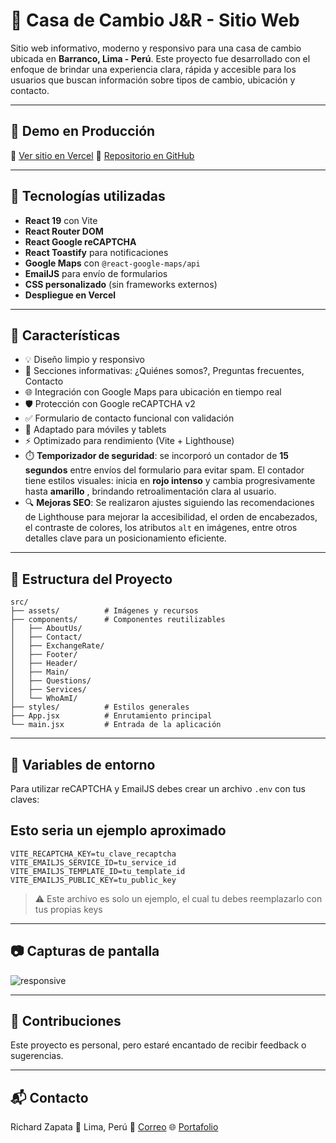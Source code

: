 # 💱 Casa de Cambio J\&R - Sitio Web

Sitio web informativo, moderno y responsivo para una casa de cambio ubicada en **Barranco, Lima - Perú**. Este proyecto fue desarrollado con el enfoque de brindar una experiencia clara, rápida y accesible para los usuarios que buscan información sobre tipos de cambio, ubicación y contacto.










---

## 🚀 Demo en Producción

🔗 [Ver sitio en Vercel](https://web-divisas.vercel.app/)
🔗 [Repositorio en GitHub](https://github.com/rzapata-dev/web-divisas)

---

## 💪 Tecnologías utilizadas

* **React 19** con Vite
* **React Router DOM**
* **React Google reCAPTCHA**
* **React Toastify** para notificaciones
* **Google Maps** con `@react-google-maps/api`
* **EmailJS** para envío de formularios
* **CSS personalizado** (sin frameworks externos)
* **Despliegue en Vercel**

---

## 📱 Características

* 💡 Diseño limpio y responsivo
* 📌 Secciones informativas: ¿Quiénes somos?, Preguntas frecuentes, Contacto
* 🌐 Integración con Google Maps para ubicación en tiempo real
* 🛡️ Protección con Google reCAPTCHA v2
* ✅ Formulario de contacto funcional con validación
* 📱 Adaptado para móviles y tablets
* ⚡ Optimizado para rendimiento (Vite + Lighthouse)
* ⏱️ **Temporizador de seguridad**: se incorporó un contador de **15 segundos** entre envíos del formulario para evitar spam. El contador tiene estilos visuales: inicia en **rojo intenso** y cambia progresivamente hasta **amarillo** , brindando retroalimentación clara al usuario.
* 🔍 **Mejoras SEO**: Se realizaron ajustes siguiendo las recomendaciones de Lighthouse para mejorar la accesibilidad, el orden de encabezados, el contraste de colores, los atributos `alt` en imágenes, entre otros detalles clave para un posicionamiento eficiente.

---

## 📁 Estructura del Proyecto

```
src/
├── assets/          # Imágenes y recursos
├── components/      # Componentes reutilizables
│   ├── AboutUs/
│   ├── Contact/
│   ├── ExchangeRate/
│   ├── Footer/
│   ├── Header/
│   ├── Main/
│   ├── Questions/
│   ├── Services/
│   └── WhoAmI/
├── styles/          # Estilos generales
├── App.jsx          # Enrutamiento principal
└── main.jsx         # Entrada de la aplicación
```

---

## 🔐 Variables de entorno

Para utilizar reCAPTCHA y EmailJS debes crear un archivo `.env` con tus claves:

## Esto seria un ejemplo aproximado

```env
VITE_RECAPTCHA_KEY=tu_clave_recaptcha
VITE_EMAILJS_SERVICE_ID=tu_service_id
VITE_EMAILJS_TEMPLATE_ID=tu_template_id
VITE_EMAILJS_PUBLIC_KEY=tu_public_key
```

> ⚠️ Este archivo es solo un ejemplo, el cual tu debes reemplazarlo con tus propias keys

---

## 📷 Capturas de pantalla

<!-- Agrega aquí capturas en formato imagen o gif para hacer tu README más visual -->

![responsive](https://github.com/user-attachments/assets/732886a4-b50b-40d9-af29-2eebac2c4f8e)

---

## 🤝 Contribuciones

Este proyecto es personal, pero estaré encantado de recibir feedback o sugerencias.

---

## 📬 Contacto

Richard Zapata
📍 Lima, Perú
📧 [Correo](mailto:zapatarichard08@gmail.com)
🌐 [Portafolio](https://web-portafoliov2.vercel.app/)

